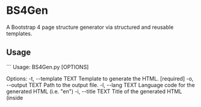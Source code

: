 # BS4Gen

A Bootstrap 4 page structure generator via structured and reusable templates.

## Usage

´´´
Usage: BS4Gen.py [OPTIONS]

Options:
  -t, --template TEXT  Template to generate the HTML.  [required]
  -o, --output TEXT    Path to the output file.
  -l, --lang TEXT      Language code for the generated HTML (i.e. "en")
  -i, --title TEXT     Title of the generated HTML (inside <title> tag)
  --help               Show this message and exit.
´´´

# Installation

Install the requirements (either via virtual environment or globally with pip), and then you are ready to go.

# Examples

There are examples of the language on the test folder. More will be added if required.

# License

Copyright 2020 David Gil de Gómez Pérez (Studiosi)

Permission is hereby granted, free of charge, to any person obtaining a copy of this software and associated documentation files (the "Software"), to deal in the Software without restriction, including without limitation the rights to use, copy, modify, merge, publish, distribute, sublicense, and/or sell copies of the Software, and to permit persons to whom the Software is furnished to do so, subject to the following conditions:

The above copyright notice and this permission notice shall be included in all copies or substantial portions of the Software.

THE SOFTWARE IS PROVIDED "AS IS", WITHOUT WARRANTY OF ANY KIND, EXPRESS OR IMPLIED, INCLUDING BUT NOT LIMITED TO THE WARRANTIES OF MERCHANTABILITY, FITNESS FOR A PARTICULAR PURPOSE AND NONINFRINGEMENT. IN NO EVENT SHALL THE AUTHORS OR COPYRIGHT HOLDERS BE LIABLE FOR ANY CLAIM, DAMAGES OR OTHER LIABILITY, WHETHER IN AN ACTION OF CONTRACT, TORT OR OTHERWISE, ARISING FROM, OUT OF OR IN CONNECTION WITH THE SOFTWARE OR THE USE OR OTHER DEALINGS IN THE SOFTWARE.